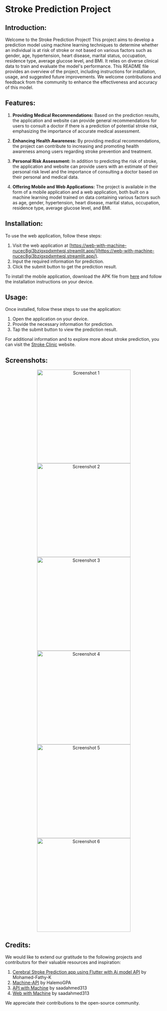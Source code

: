 # Stroke Prediction Project

## Introduction:

Welcome to the Stroke Prediction Project! This project aims to develop a prediction model using machine learning techniques to determine whether an individual is at risk of stroke or not based on various factors such as gender, age, hypertension, heart disease, marital status, occupation, residence type, average glucose level, and BMI. It relies on diverse clinical data to train and evaluate the model's performance. This README file provides an overview of the project, including instructions for installation, usage, and suggested future improvements. We welcome contributions and feedback from the community to enhance the effectiveness and accuracy of this model.

## Features:

1. **Providing Medical Recommendations:** Based on the prediction results, the application and website can provide general recommendations for users to consult a doctor if there is a prediction of potential stroke risk, emphasizing the importance of accurate medical assessment.

2. **Enhancing Health Awareness:** By providing medical recommendations, the project can contribute to increasing and promoting health awareness among users regarding stroke prevention and treatment.

3. **Personal Risk Assessment:** In addition to predicting the risk of stroke, the application and website can provide users with an estimate of their personal risk level and the importance of consulting a doctor based on their personal and medical data.

4. **Offering Mobile and Web Applications:** The project is available in the form of a mobile application and a web application, both built on a machine learning model trained on data containing various factors such as age, gender, hypertension, heart disease, marital status, occupation, residence type, average glucose level, and BMI.

## Installation:

To use the web application, follow these steps:

1. Visit the web application at [https://web-with-machine-nucec8gi3bzjgxpdxmtwqj.streamlit.app/](https://web-with-machine-nucec8gi3bzjgxpdxmtwqj.streamlit.app/).
2. Input the required information for prediction.
3. Click the submit button to get the prediction result.

To install the mobile application, download the APK file from [here](https://github.com/Mohamed-Fathy-K/Cerebral-Stroke-Prediction-app-using-flutter-with-Ai-model-api/releases/download/V1.0/app-arm64-v8a-release.apk) and follow the installation instructions on your device.

## Usage:

Once installed, follow these steps to use the application:

1. Open the application on your device.
2. Provide the necessary information for prediction.
3. Tap the submit button to view the prediction result.

For additional information and to explore more about stroke prediction, you can visit the [Stroke Clinic](https://anasmas123.github.io/stroke_clinic/) website.

## Screenshots:

<div align="center">
    <img src="Screenshots/2.jpeg" alt="Screenshot 1" width="300">
    <img src="Screenshots/IMG-20240509-WA0033(1).jpg" alt="Screenshot 2" width="300">
    <img src="Screenshots/IMG_20240510_163901.jpg" alt="Screenshot 3" width="300">
    <img src="Screenshots/IMG_20240510_170202.jpg" alt="Screenshot 4" width="300">
    <img src="Screenshots/1.jpeg" alt="Screenshot 5" width="300">
    <img src="Screenshots/IMG-20240509-WA0032(1).jpg" alt="Screenshot 6" width="300">
</div>

## Credits:

We would like to extend our gratitude to the following projects and contributors for their valuable resources and inspiration:

1. [Cerebral Stroke Prediction app using Flutter with Ai model API](https://github.com/Mohamed-Fathy-K/Cerebral-Stroke-Prediction-app-using-flutter-with-Ai-model-api) by Mohamed-Fathy-K
2. [Machine-API](https://github.com/HalemoGPA/Machine-API) by HalemoGPA
3. [API with Machine](https://github.com/saadahmed313/api-with-machine) by saadahmed313
4. [Web with Machine](https://github.com/saadahmed313/Web-with-machine) by saadahmed313

We appreciate their contributions to the open-source community.
